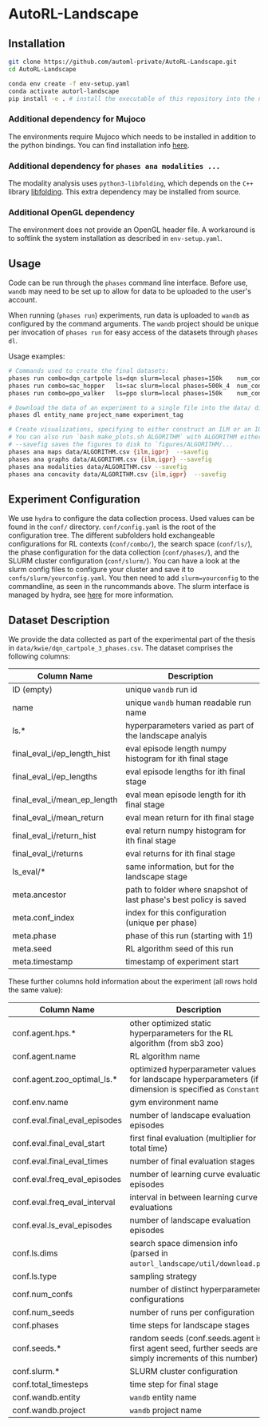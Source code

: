 # AutoRL-Landscape

## Installation

```bash
git clone https://github.com/automl-private/AutoRL-Landscape.git
cd AutoRL-Landscape

conda env create -f env-setup.yaml
conda activate autorl-landscape
pip install -e . # install the executable of this repository into the newly made environment
```

### Additional dependency for Mujoco
The environments require Mujoco which needs to be installed in addition to the python bindings.
You can find installation info [here](https://github.com/openai/mujoco-py#install-mujoco).

### Additional dependency for `phases ana modalities ...`

The modality analysis uses `python3-libfolding`, which depends on the `C++` library
[libfolding](https://asiffer.github.io/libfolding/cpp). This extra dependency
may be installed from source.

### Additional OpenGL dependency

The environment does not provide an OpenGL header file. A workaround is to
softlink the system installation as described in `env-setup.yaml`.

## Usage

Code can be run through the `phases` command line interface. Before use, `wandb` may need to be set
up to allow for data to be uploaded to the user's account.

When running (`phases run`) experiments, run data is uploaded to `wandb` as configured by the
command arguments. The `wandb` project should be unique per invocation of `phases run` for easy
access of the datasets through `phases dl`.

Usage examples:

```bash
# Commands used to create the final datasets:
phases run combo=dqn_cartpole ls=dqn slurm=local phases=150k    num_confs=128 num_seeds=5 wandb.entity=entity_name wandb.project=project_name wandb.experiment_tag=experiment_tag
phases run combo=sac_hopper   ls=sac slurm=local phases=500k_4  num_confs=128 num_seeds=5 wandb.entity=entity_name wandb.project=project_name wandb.experiment_tag=experiment_tag
phases run combo=ppo_walker   ls=ppo slurm=local phases=150k    num_confs=128 num_seeds=5 wandb.entity=entity_name wandb.project=project_name wandb.experiment_tag=experiment_tag

# Download the data of an experiment to a single file into the data/ directory:
phases dl entity_name project_name experiment_tag

# Create visualizations, specifying to either construct an ILM or an IGPR model if a landscape model is required:
# You can also run `bash make_plots.sh ALGORITHM` with ALGORITHM either sac, dqn or ppo
# --savefig saves the figures to disk to `figures/ALGORITHM/...
phases ana maps data/ALGORITHM.csv {ilm,igpr}  --savefig
phases ana graphs data/ALGORITHM.csv {ilm,igpr} --savefig
phases ana modalities data/ALGORITHM.csv --savefig
phases ana concavity data/ALGORITHM.csv {ilm,igpr}  --savefig
```

## Experiment Configuration

We use `hydra` to configure the data collection process. Used values can be found in the `conf/`
directory. `conf/config.yaml` is the root of the configuration tree. The different subfolders hold
exchangeable configurations for RL contexts (`conf/combo/`), the search space (`conf/ls/`), the
phase configuration for the data collection (`conf/phases/`), and the SLURM cluster configuration
(`conf/slurm/`).
You can have a look at the slurm config files to configure your cluster and save it to `confs/slurm/yourconfig.yaml`. You then need to add  `slurm=yourconfig` to the commandline, as seen in the runcommands above. The slurm interface is managed by hydra, see [here](https://hydra.cc/docs/plugins/submitit_launcher/) for more information.

## Dataset Description

We provide the data collected as part of the experimental part of the thesis in
`data/kwie/dqn_cartpole_3_phases.csv`. The dataset comprises the following columns:

| Column Name   | Description    |
|--------------- | --------------- |
| ID (empty)                                      | unique `wandb` run id |
| name                                            | unique `wandb` human readable run name |
| ls.*                                            | hyperparameters varied as part of the landscape analyis |
| final_eval_i/ep_length_hist                     | eval episode length numpy histogram for ith final stage |
| final_eval_i/ep_lengths                         | eval episode lengths for ith final stage |
| final_eval_i/mean_ep_length                     | eval mean episode length for ith final stage |
| final_eval_i/mean_return                        | eval mean return for ith final stage |
| final_eval_i/return_hist                        | eval return numpy histogram for ith final stage |
| final_eval_i/returns                            | eval returns for ith final stage |
| ls_eval/*                                       | same information, but for the landscape stage |
| meta.ancestor                                   | path to folder where snapshot of last phase's best policy is saved |
| meta.conf_index                                 | index for this configuration (unique per phase) |
| meta.phase                                      | phase of this run (starting with 1!) |
| meta.seed                                       | RL algorithm seed of this run |
| meta.timestamp                                  | timestamp of experiment start |

These further columns hold information about the experiment (all rows hold the same value):

| Column Name   | Description    |
|--------------- | --------------- |
| conf.agent.hps.*                                | other optimized static hyperparameters for the RL algorithm (from sb3 zoo)|
| conf.agent.name                                 | RL algorithm name |
| conf.agent.zoo_optimal_ls.*                     | optimized hyperparameter values for landscape hyperparameters (if ls dimension is specified as `Constant`) |
| conf.env.name                                   | gym environment name |
| conf.eval.final_eval_episodes                   | number of landscape evaluation episodes |
| conf.eval.final_eval_start                      | first final evaluation (multiplier for total time) |
| conf.eval.final_eval_times                      | number of final evaluation stages |
| conf.eval.freq_eval_episodes                    | number of learning curve evaluation episodes |
| conf.eval.freq_eval_interval                    | interval in between learning curve evaluations |
| conf.eval.ls_eval_episodes                      | number of landscape evaluation episodes |
| conf.ls.dims                                    | search space dimension info (parsed in `autorl_landscape/util/download.py`) |
| conf.ls.type                                    | sampling strategy |
| conf.num_confs                                  | number of distinct hyperparameter configurations |
| conf.num_seeds                                  | number of runs per configuration |
| conf.phases                                     | time steps for landscape stages |
| conf.seeds.*                                    | random seeds (conf.seeds.agent is first agent seed, further seeds are simply increments of this number)|
| conf.slurm.*                                    | SLURM cluster configuration |
| conf.total_timesteps                            | time step for final stage |
| conf.wandb.entity                               | `wandb` entity name |
| conf.wandb.project                              | `wandb` project name|
